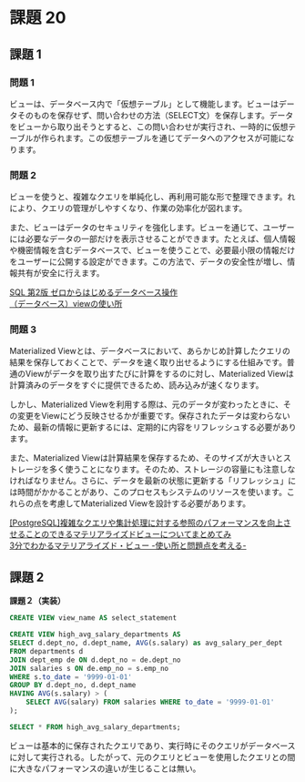 # 課題 20

## 課題 1

### 問題 1

ビューは、データベース内で「仮想テーブル」として機能します。ビューはデータそのものを保存せず、問い合わせの方法（SELECT文）を保存します。データをビューから取り出そうとすると、この問い合わせが実行され、一時的に仮想テーブルが作られます。この仮想テーブルを通じてデータへのアクセスが可能になります。

### 問題 2

ビューを使うと、複雑なクエリを単純化し、再利用可能な形で整理できます。れにより、クエリの管理がしやすくなり、作業の効率化が図れます。

また、ビューはデータのセキュリティを強化します。ビューを通じて、ユーザーには必要なデータの一部だけを表示させることができます。たとえば、個人情報や機密情報を含むデータベースで、ビューを使うことで、必要最小限の情報だけをユーザーに公開する設定ができます。この方法で、データの安全性が増し、情報共有が安全に行えます。

[SQL 第2版 ゼロからはじめるデータベース操作](https://www.shoeisha.co.jp/book/detail/9784798144450)  
[（データベース）viewの使い所](https://zenn.dev/praha/articles/480ab855916962)

### 問題 3

Materialized Viewとは、データベースにおいて、あらかじめ計算したクエリの結果を保存しておくことで、データを速く取り出せるようにする仕組みです。普通のViewがデータを取り出すたびに計算をするのに対し、Materialized Viewは計算済みのデータをすぐに提供できるため、読み込みが速くなります。

しかし、Materialized Viewを利用する際は、元のデータが変わったときに、その変更をViewにどう反映させるかが重要です。保存されたデータは変わらないため、最新の情報に更新するには、定期的に内容をリフレッシュする必要があります。

また、Materialized Viewは計算結果を保存するため、そのサイズが大きいとストレージを多く使うことになります。そのため、ストレージの容量にも注意しなければなりません。さらに、データを最新の状態に更新する「リフレッシュ」には時間がかかることがあり、このプロセスもシステムのリソースを使います。これらの点を考慮してMaterialized Viewを設計する必要があります。

[[PostgreSQL]複雑なクエリや集計処理に対する参照のパフォーマンスを向上させることのできるマテリアライズドビューについてまとめてみ](https://zenn.dev/chiki0320/articles/materiarized_view)  
[3分でわかるマテリアライズド・ビュー -使い所と問題点を考える-](https://qiita.com/wanko5296/items/61c3e6ec4561b26beb5c)

## 課題 2

**課題２（実装）**

``` SQL
CREATE VIEW view_name AS select_statement
```

``` SQL
CREATE VIEW high_avg_salary_departments AS
SELECT d.dept_no, d.dept_name, AVG(s.salary) as avg_salary_per_dept
FROM departments d
JOIN dept_emp de ON d.dept_no = de.dept_no
JOIN salaries s ON de.emp_no = s.emp_no
WHERE s.to_date = '9999-01-01'
GROUP BY d.dept_no, d.dept_name
HAVING AVG(s.salary) > (
    SELECT AVG(salary) FROM salaries WHERE to_date = '9999-01-01'
);
```

``` SQL
SELECT * FROM high_avg_salary_departments;
```

ビューは基本的に保存されたクエリであり、実行時にそのクエリがデータベースに対して実行される。したがって、元のクエリとビューを使用したクエリとの間に大きなパフォーマンスの違いが生じることは無い。
